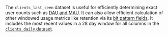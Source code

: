 The `clients_last_seen` dataset is useful for efficiently determining exact
user counts such as [DAU and MAU](../../../cookbooks/dau.md).
It can also allow efficient calculation of other windowed usage metrics like retention via its
[bit pattern fields](../../../cookbooks/clients_last_seen_bits.md).
It includes the most recent values in a 28 day window for all columns in the
[`clients_daily` dataset](/datasets/batch_view/clients_daily/reference.md).

